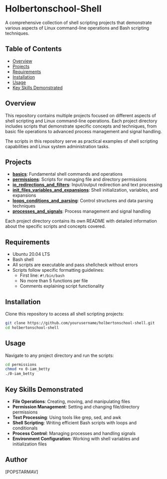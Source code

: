 # Holbertonschool-Shell

A comprehensive collection of shell scripting projects that demonstrate various aspects of Linux command-line operations and Bash scripting techniques.

## Table of Contents

- [Overview](#overview)
- [Projects](#projects)
- [Requirements](#requirements)
- [Installation](#installation)
- [Usage](#usage)
- [Key Skills Demonstrated](#key-skills-demonstrated)

## Overview

This repository contains multiple projects focused on different aspects of shell scripting and Linux command-line operations. Each project directory includes scripts that demonstrate specific concepts and techniques, from basic file operations to advanced process management and signal handling.

The scripts in this repository serve as practical examples of shell scripting capabilities and Linux system administration tasks.

## Projects

- **[basics](./basics)**: Fundamental shell commands and operations
- **[permissions](./permissions)**: Scripts for managing file and directory permissions
- **[io_redirections_and_filters](./io_redirections_and_filters)**: Input/output redirection and text processing
- **[init_files_variables_and_expansions](./init_files_variables_and_expansions)**: Shell initialization, variables, and expansions
- **[loops_conditions_and_parsing](./loops_conditions_and_parsing)**: Control structures and data parsing techniques
- **[processes_and_signals](./processes_and_signals)**: Process management and signal handling

Each project directory contains its own README with detailed information about the specific scripts and concepts covered.

## Requirements

- Ubuntu 20.04 LTS
- Bash shell
- All scripts are executable and pass shellcheck without errors
- Scripts follow specific formatting guidelines:
  - First line: `#!/bin/bash`
  - No more than 5 functions per file
  - Comments explaining script functionality

## Installation

Clone this repository to access all shell scripting projects:

```bash
git clone https://github.com/yourusername/holbertonschool-shell.git
cd holbertonschool-shell
```

## Usage

Navigate to any project directory and run the scripts:

```bash
cd permissions
chmod +x 0-iam_betty
./0-iam_betty
```

## Key Skills Demonstrated

- **File Operations**: Creating, moving, and manipulating files
- **Permission Management**: Setting and changing file/directory permissions
- **Text Processing**: Using tools like grep, sed, and awk
- **Shell Scripting**: Writing efficient Bash scripts with loops and conditionals
- **Process Control**: Managing processes and handling signals
- **Environment Configuration**: Working with shell variables and initialization files

## Author

[POPSTARMAV]
